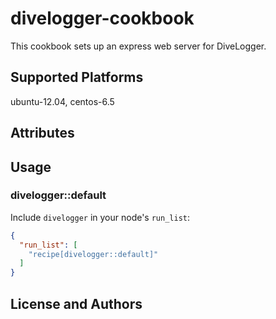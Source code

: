 # divelogger-cookbook

This cookbook sets up an express web server for DiveLogger.

## Supported Platforms

ubuntu-12.04, centos-6.5

## Attributes

## Usage

### divelogger::default

Include `divelogger` in your node's `run_list`:

```json
{
  "run_list": [
    "recipe[divelogger::default]"
  ]
}
```

## License and Authors
